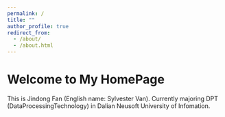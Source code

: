 ```yaml
---
permalink: /
title: ""
author_profile: true
redirect_from: 
  - /about/
  - /about.html
---
```


Welcome to My HomePage
======
This is Jindong Fan (English name: Sylvester Van). Currently majoring DPT (DataProcessingTechnology) in Dalian Neusoft University of Infomation.

